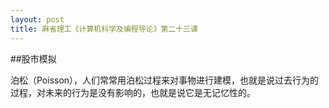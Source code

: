 ```yaml
---
layout: post
title: 麻省理工《计算机科学及编程导论》第二十三课
---
```

##股市模拟

泊松（Poisson），人们常常用泊松过程来对事物进行建模，也就是说过去行为的过程，对未来的行为是没有影响的，也就是说它是无记忆性的。
